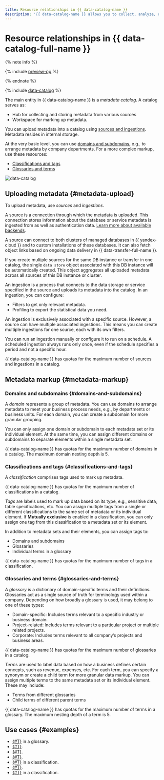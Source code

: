 ```yaml
---
title: Resource relationships in {{ data-catalog-name }}
description: '{{ data-catalog-name }} allows you to collect, analyze, and mark up metadata drawn from various sources. You can upload structural metadata, e.g., list of tables in a managed database cluster, their schemas, links between tables. The main entity in {{ data-catalog-name }} is a metadata catalog. A catalog servers both as a storage for metadata and workspace for its markup.'
---
```


# Resource relationships in {{ data-catalog-full-name }}


{% note info %}

{% include [preview-pp](../../_includes/preview-pp.md) %}

{% endnote %}

{% include [data-catalog](../../_includes/metadata-hub/data-catalog-definition.md) %}

The main entity in {{ data-catalog-name }} is a _metadata catalog_. A catalog serves as:

* Hub for collecting and storing metadata from various sources.
* Workspace for marking up metadata. 

You can upload metadata into a catalog using [sources and ingestions](#metadata-upload). Metadata resides in internal storage.

At the very basic level, you can use [domains and subdomains](#domains-and-subdomains), e.g., to arrange metadata by company departments. For a more complex markup, use these resources:

* [Classifications and tags](#classifications-and-tags)
* [Glossaries and terms](#glossaries-and-terms)

![data-catalog](../../_assets/metadata-hub/data-catalog.svg)

## Uploading metadata {#metadata-upload}

To upload metadata, use _sources_ and _ingestions_.

A source is a connection through which the metadata is uploaded. This connection stores information about the database or service metadata is ingested from as well as authentication data. [Learn more about available backends](../operations/data-catalog/create-source.md).

A source can connect to both clusters of managed databases in {{ yandex-cloud }} and to custom installations of these databases. It can also fetch object links based on ongoing data delivery in {{ data-transfer-full-name }}.

If you create multiple sources for the same DB instance or transfer in one catalog, the single `data store` object associated with this DB instance will be automatically created. This object aggregates all uploaded metadata across all sources of this DB instance or cluster.

An ingestion is a process that connects to the data storage or service specified in the source and uploads its metadata into the catalog. In an ingestion, you can configure:

* Filters to get only relevant metadata.
* Profiling to export the statistical data you need.

An ingestion is exclusively associated with a specific source. However, a source can have multiple associated ingestions. This means you can create multiple ingestions for one source, each with its own filters.

You can run an ingestion manually or configure it to run on a schedule. A scheduled ingestion always runs only once, even if the schedule specifies a period and not a specific hour.

{{ data-catalog-name }} has quotas for the maximum number of sources and ingestions in a catalog.

## Metadata markup {#metadata-markup}

### Domains and subdomains {#domains-and-subdomains}

A _domain_ represents a group of metadata. You can use domains to arrange metadata to meet your business process needs, e.g., by departments or business units. For each domain, you can create a subdomain for more granular grouping.

You can only assign one domain or subdomain to each metadata set or its individual element. At the same time, you can assign different domains or subdomains to separate elements within a single metadata set.

{{ data-catalog-name }} has quotas for the maximum number of domains in a catalog. The maximum domain nesting depth is 5.

### Classifications and tags {#classifications-and-tags}

A _classification_ comprises tags used to mark up metadata.

{{ data-catalog-name }} has quotas for the maximum number of classifications in a catalog.

_Tags_ are labels used to mark up data based on its type, e.g., sensitive data, table specifications, etc. You can assign multiple tags from a single or different classifications to the same set of metadata or its individual element. If **Mutually exclusive** is enabled in a classification, you can only assign one tag from this classification to a metadata set or its element.

In addition to metadata sets and their elements, you can assign tags to:

* Domains and subdomains
* Glossaries
* Individual terms in a glossary

{{ data-catalog-name }} has quotas for the maximum number of tags in a classification. 

### Glossaries and terms {#glossaries-and-terms}

A _glossary_ is a dictionary of domain-specific terms and their definitions. Glossaries act as a single source of truth for terminology used within a company. Depending on how broadly a glossary is used, it may belong to one of these types:

* Domain-specific: Includes terms relevant to a specific industry or business domain.
* Project-related: Includes terms relevant to a particular project or multiple related projects.
* Corporate: Includes terms relevant to all company’s projects and business areas.

{{ data-catalog-name }} has quotas for the maximum number of glossaries in a catalog.

_Terms_ are used to label data based on how a business defines certain concepts, such as revenue, expenses, etc. For each term, you can specify a synonym or create a child term for more granular data markup. You can assign multiple terms to the same metadata set or its individual element. These may include:

* Terms from different glossaries
* Child terms of different parent terms

{{ data-catalog-name }} has quotas for the maximum number of terms in a glossary. The maximum nesting depth of a term is 5.

## Use cases {#examples}

* [{#T}](../operations/data-catalog/create-term.md) in a glossary.
* [{#T}](../operations/data-catalog/create-term-child.md).
* [{#T}](../operations/data-catalog/update-glossary.md).
* [{#T}](../operations/data-catalog/update-term.md).
* [{#T}](../operations/data-catalog/create-tag.md) in a classification.
* [{#T}](../operations/data-catalog/update-classification.md).
* [{#T}](../operations/data-catalog/update-tag.md) in a classification.